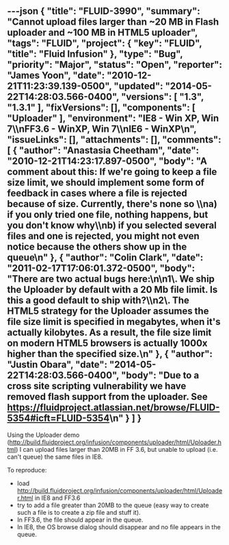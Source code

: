 ---json
{
  "title": "FLUID-3990",
  "summary": "Cannot upload files larger than ~20 MB in Flash uploader and ~100 MB in HTML5 uploader",
  "tags": "FLUID",
  "project": {
    "key": "FLUID",
    "title": "Fluid Infusion"
  },
  "type": "Bug",
  "priority": "Major",
  "status": "Open",
  "reporter": "James Yoon",
  "date": "2010-12-21T11:23:39.139-0500",
  "updated": "2014-05-22T14:28:03.566-0400",
  "versions": [
    "1.3",
    "1.3.1"
  ],
  "fixVersions": [],
  "components": [
    "Uploader"
  ],
  "environment": "IE8 - Win XP, Win 7\\\nFF3.6 - WinXP, Win 7\\\nIE6 - WinXP\n",
  "issueLinks": [],
  "attachments": [],
  "comments": [
    {
      "author": "Anastasia Cheetham",
      "date": "2010-12-21T14:23:17.897-0500",
      "body": "A comment about this: If we're going to keep a file size limit, we should implement some form of feedback in cases where a file is rejected because of size. Currently, there's none so \\\na) if you only tried one file, nothing happens, but you don't know why\\\nb) if you selected several files and one is rejected, you might not even notice because the others show up in the queue\n"
    },
    {
      "author": "Colin Clark",
      "date": "2011-02-17T17:06:01.372-0500",
      "body": "There are two actual bugs here:\n\n1\\. We ship the Uploader by default with a 20 Mb file limit. Is this a good default to ship with?\\\n2\\. The HTML5 strategy for the Uploader assumes the file size limit is specified in megabytes, when it's actually kilobytes. As a result, the file size limit on modern HTML5 browsers is actually 1000x higher than the specified size.\n"
    },
    {
      "author": "Justin Obara",
      "date": "2014-05-22T14:28:03.566-0400",
      "body": "Due to a cross site scripting vulnerability we have removed flash support from the uploader. See <https://fluidproject.atlassian.net/browse/FLUID-5354#icft=FLUID-5354>\n"
    }
  ]
}
---
Using the Uploader demo (<http://build.fluidproject.org/infusion/components/uploader/html/Uploader.html>) I can upload files larger than 20MB in FF 3.6, but unable to upload (i.e. can't queue) the same files in IE8.

To reproduce:

* load <http://build.fluidproject.org/infusion/components/uploader/html/Uploader.html> in IE8 and FF3.6
* try to add a file greater than 20MB to the queue (easy way to create such a file is to create a zip file and stuff it).
* In FF3.6, the file should appear in the queue.
* In IE8, the OS browse dialog should disappear and no file appears in the queue.

        